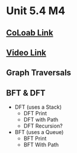 # Unit 5.4 M4 

## [CoLoab Link](https://colab.research.google.com/drive/1vwBq_-1gWnb5Gl_x4wUvqkLC4c34jhhs?usp=sharing)

## [Video Link](https://www.youtube.com/watch?v=Yg_8bmULOkA)

## Graph Traversals

## BFT & DFT

- DFT (uses a Stack)
  - DFT Print
  - DFT with Path
  - DFT Recursion?
- BFT (uses a Queue)
  - BFT Print
  - BFT With Path